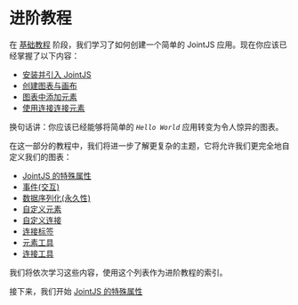 # 进阶教程

在 <a href="/tutorial/">基础教程</a> 阶段，我们学习了如何创建一个简单的 JointJS 应用。现在你应该已经掌握了以下内容：
+ <a href="/tutorial/intro/install.html">安装并引入 JointJS</a>
+ <a href="/tutorial/intro/graph.html">创建图表与画布</a>
+ <a href="/tutorial/intro/element.html">图表中添加元素</a>
+ <a href="/tutorial/intro/link.html">使用连接连接元素</a>

换句话讲：你应该已经能够将简单的 <code><em>Hello World</em></code> 应用转变为令人惊异的图表。

在这一部分的教程中，我们将进一步了解更复杂的主题，它将允许我们更完全地自定义我们的图表：
+ <a href="/tutorial/intermediate/special_attrs.html">JointJS 的特殊属性</a>
+ <a href="/tutorial/intermediate/events.html">事件(交互)</a>
+ <a href="/tutorial/intermediate/serialization.html">数据序列化(永久性)</a>
+ <a href="/tutorial/intermediate/custom_elements.html">自定义元素</a>
+ <a href="/tutorial/intermediate/custom_links.html">自定义连接</a>
+ <a href="/tutorial/intermediate/link_labels.html">连接标签</a>
+ <a href="/tutorial/intermediate/element_tools.html">元素工具</a>
+ <a href="/tutorial/intermediate/link_tools.html">连接工具</a>

我们将依次学习这些内容，使用这个列表作为进阶教程的索引。

接下来，我们开始 <a href="/tutorial/intermediate/special_attrs.html">JointJS 的特殊属性</a>
